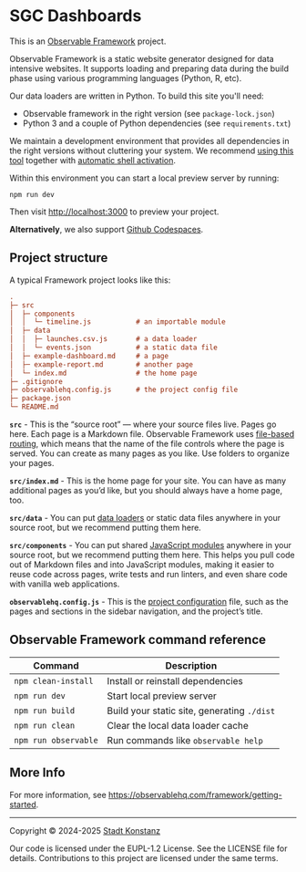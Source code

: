 # SGC Dashboards

This is an [Observable Framework](https://observablehq.com/framework) project.

Observable Framework is a static website generator designed for data
intensive websites. It supports loading and preparing data during the
build phase using various programming languages (Python, R, etc).

Our data loaders are written in Python. To build this site you'll need:
- Observable framework in the right version (see `package-lock.json`)
- Python 3 and a couple of Python dependencies (see `requirements.txt`)

We maintain a development environment that provides all dependencies in
the right versions without cluttering your system. We recommend [using
this tool](https://devenv.sh/getting-started/) together with [automatic
shell activation](https://devenv.sh/automatic-shell-activation/).

Within this environment you can start a local preview server by running:

```
npm run dev
```

Then visit <http://localhost:3000> to preview your project.

**Alternatively**, we also support [Github Codespaces](https://github.com/features/codespaces).


## Project structure

A typical Framework project looks like this:


```ini
.
├─ src
│  ├─ components
│  │  └─ timeline.js           # an importable module
│  ├─ data
│  │  ├─ launches.csv.js       # a data loader
│  │  └─ events.json           # a static data file
│  ├─ example-dashboard.md     # a page
│  ├─ example-report.md        # another page
│  └─ index.md                 # the home page
├─ .gitignore
├─ observablehq.config.js      # the project config file
├─ package.json
└─ README.md
```

**`src`** - This is the “source root” — where your source files live. Pages go here. Each page is a Markdown file. Observable Framework uses [file-based routing](https://observablehq.com/framework/routing), which means that the name of the file controls where the page is served. You can create as many pages as you like. Use folders to organize your pages.

**`src/index.md`** - This is the home page for your site. You can have as many additional pages as you’d like, but you should always have a home page, too.

**`src/data`** - You can put [data loaders](https://observablehq.com/framework/loaders) or static data files anywhere in your source root, but we recommend putting them here.

**`src/components`** - You can put shared [JavaScript modules](https://observablehq.com/framework/javascript/imports) anywhere in your source root, but we recommend putting them here. This helps you pull code out of Markdown files and into JavaScript modules, making it easier to reuse code across pages, write tests and run linters, and even share code with vanilla web applications.

**`observablehq.config.js`** - This is the [project configuration](https://observablehq.com/framework/config) file, such as the pages and sections in the sidebar navigation, and the project’s title.

## Observable Framework command reference

| Command              | Description                                              |
| -------------------- | -------------------------------------------------------- |
| `npm clean-install`  | Install or reinstall dependencies                        |
| `npm run dev`        | Start local preview server                               |
| `npm run build`      | Build your static site, generating `./dist`              |
| `npm run clean`      | Clear the local data loader cache                        |
| `npm run observable` | Run commands like `observable help`                      |

## More Info

For more information, see <https://observablehq.com/framework/getting-started>.

---

Copyright © 2024-2025 [Stadt Konstanz](https://www.konstanz.de)

Our code is licensed under the EUPL-1.2 License. See the LICENSE file
for details. Contributions to this project are licensed under the same
terms.
